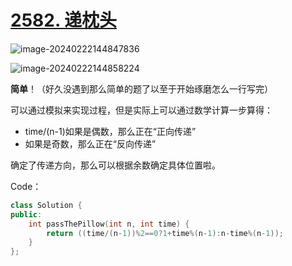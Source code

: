 # [2582. 递枕头](https://leetcode.cn/problems/pass-the-pillow/)



![image-20240222144847836](http://henry-typora.oss-cn-beijing.aliyuncs.com/img/image-20240222144847836.png)

![image-20240222144858224](http://henry-typora.oss-cn-beijing.aliyuncs.com/img/image-20240222144858224.png)

**简单**！（好久没遇到那么简单的题了以至于开始琢磨怎么一行写完）

可以通过模拟来实现过程，但是实际上可以通过数学计算一步算得：

- time/(n-1)如果是偶数，那么正在“正向传递”
- 如果是奇数，那么正在“反向传递”

确定了传递方向，那么可以根据余数确定具体位置啦。



Code：

```cpp
class Solution {
public:
    int passThePillow(int n, int time) {
        return ((time/(n-1))%2==0?1+time%(n-1):n-time%(n-1));
    }
};
```


